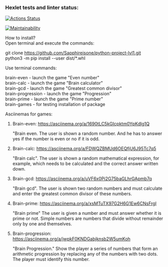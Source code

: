 ### Hexlet tests and linter status:
[![Actions Status](https://github.com/Sapphireisone/python-project-lvl1/workflows/hexlet-check/badge.svg)](https://github.com/Sapphireisone/python-project-lvl1/actions)

[![Maintainability](https://api.codeclimate.com/v1/badges/f941d14f358d61a78fcb/maintainability)](https://codeclimate.com/github/Sapphireisone/python-project-lvl1/maintainability)

How to install?\
Open terminal and execute the commands:

git clone https://github.com/Sapphireisone/python-project-lvl1.git  
python3 -m pip install --user dist/*.whl

Use terminal commands:

brain-even - launch the game "Even number"\
brain-calc - launch the game "Brain calculator"\
brain-gcd - launch the game "Greatest common divisor"\
brain-progression - launch the game "Progression"\
brain-prime - launch the game "Prime number"\
brain-games - for testing installation of package

Asciinemas for games:
1. Brain-even:
    https://asciinema.org/a/1690tLC5kGIcpktm0YpKdIg1Q

    "Brain even. The user is shown a random number. And he has to answer yes if the number is even or no if it is odd.

2. Brain-calc:
    https://asciinema.org/a/FDWQZBMUd6OEQfjU6J95Tc7q5

    "Brain calc". The user is shown a random mathematical expression, for example, which needs to be calculated and the correct answer written down.

3. Brain-gcd:
    https://asciinema.org/a/uVF6x0Pi2G75baGLhrGApmb7q

    "Brain gcd". The user is shown two random numbers and must calculate and enter the greatest common divisor of these numbers.

4. Brain-prime:
    https://asciinema.org/a/xsMTuTX97G2H6G1Ew6CNsFrgl

    "Brain prime" The user is given a number and must answer whether it is prime or not. Simple numbers are numbers that divide without remainder only by one and themselves.

5. Brain-progression:
    https://asciinema.org/a/jwpkF0KNDGabjknsb2W5umKoh

    "Brain Progression." Show the player a series of numbers that form an arithmetic progression by replacing any of the numbers with two dots. The player must identify this number.

